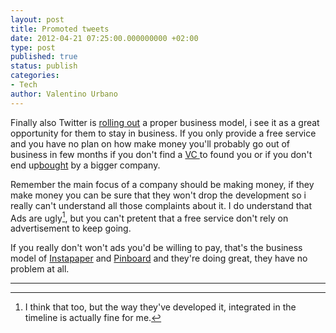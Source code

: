 ```yaml
---
layout: post
title: Promoted tweets
date: 2012-04-21 07:25:00.000000000 +02:00
type: post
published: true
status: publish
categories:
- Tech
author: Valentino Urbano 
---
```


Finally also Twitter is [rolling out][0] a proper business model, i see it as a great opportunity for them to stay in business. If you only provide a free service and you have no plan on how make money you'll probably go out of business in few months if you don't find a [VC ][1]to found you or if you don't end up[bought][2] by a bigger company.

Remember the main focus of a company should be making money, if they make money you can be sure that they won't drop the development so i really can't understand all those complaints about it. I do understand that Ads are ugly[^1], but you can't pretent that a free service don't rely on advertisement to keep going.

If you really don't won't ads you'd be willing to pay, that's the business model of [Instapaper][4] and [Pinboard][5] and they're doing great, they have no problem at all.

---

[^1]: I think that too, but the way they've developed it, integrated in the timeline is actually fine for me.


[0]: http://www.theverge.com/2012/3/20/2887724/twitter-promoted-tweets-ios-android-timeline
[1]: http://en.wikipedia.org/wiki/Venture_capital
[2]: http://blog.instagram.com/post/20785013897/instagram-facebook
[4]: http://www.instapaper.com/
[5]: https://pinboard.in/